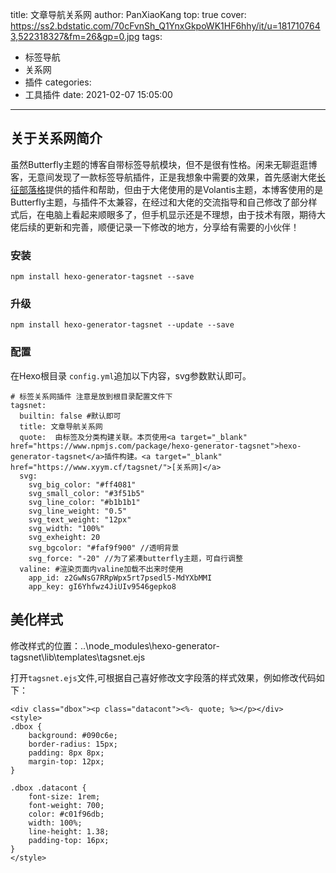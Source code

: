 title: 文章导航关系网
author: PanXiaoKang
top: true
cover: https://ss2.bdstatic.com/70cFvnSh_Q1YnxGkpoWK1HF6hhy/it/u=1817107643,522318327&fm=26&gp=0.jpg
tags:

  - 标签导航
  - 关系网
  - 插件
categories:
  - 工具插件
date: 2021-02-07 15:05:00

---
## 关于关系网简介
虽然Butterfly主题的博客自带标签导航模块，但不是很有性格。闲来无聊逛逛博客，无意间发现了一款标签导航插件，正是我想象中需要的效果，首先感谢大佬[长征部落格](https://www.cz5h.com/tagsnet/)提供的插件和帮助，但由于大佬使用的是Volantis主题，本博客使用的是Butterfly主题，与插件不太兼容，在经过和大佬的交流指导和自己修改了部分样式后，在电脑上看起来顺眼多了，但手机显示还是不理想，由于技术有限，期待大佬后续的更新和完善，顺便记录一下修改的地方，分享给有需要的小伙伴！

### 安装

```
npm install hexo-generator-tagsnet --save
```

### 升级

```
npm install hexo-generator-tagsnet --update --save
```

### 配置

在Hexo根目录 `config.yml`追加以下内容，svg参数默认即可。

```
# 标签关系网插件 注意是放到根目录配置文件下
tagsnet:
  builtin: false #默认即可
  title: 文章导航关系网
  quote:  由标签及分类构建关联。本页使用<a target="_blank" href="https://www.npmjs.com/package/hexo-generator-tagsnet">hexo-generator-tagsnet</a>插件构建。<a target="_blank" href="https://www.xyym.cf/tagsnet/">[关系网]</a>
  svg:
    svg_big_color: "#ff4081"
    svg_small_color: "#3f51b5"
    svg_line_color: "#b1b1b1"
    svg_line_weight: "0.5"
    svg_text_weight: "12px"
    svg_width: "100%"
    svg_exheight: 20
    svg_bgcolor: "#faf9f900" //透明背景
    svg_force: "-20" //为了紧凑butterfly主题，可自行调整
  valine: #渲染页面内valine加载不出来时使用
    app_id: z2GwNsG7RRpWpx5rt7psedl5-MdYXbMMI
    app_key: gI6Yhfwz4JiUIv9546gepko8
```

## 美化样式

修改样式的位置：..\node_modules\hexo-generator-tagsnet\lib\templates\tagsnet.ejs

打开`tagsnet.ejs`文件,可根据自己喜好修改文字段落的样式效果，例如修改代码如下：

```
<div class="dbox"><p class="datacont"><%- quote; %></p></div>
<style>
.dbox {
    background: #090c6e;
    border-radius: 15px;
    padding: 8px 8px;
    margin-top: 12px;
}

.dbox .datacont {
    font-size: 1rem;
    font-weight: 700;
    color: #c01f96db;
    width: 100%;
    line-height: 1.38;
	padding-top: 16px;
}
</style>
```


